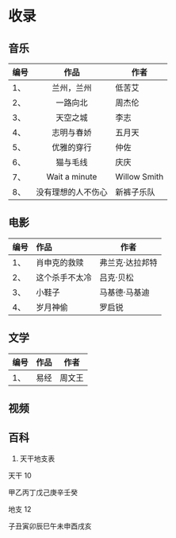 # 收录

## 音乐

|编号|作品|作者|
|--|:--:|--|
|1、|兰州，兰州|低苦艾|
|2、|一路向北|周杰伦|
|3、|天空之城|李志|
|4、|志明与春娇|五月天|
|5、|优雅的穿行|仲佐|
|6、|猫与毛线|庆庆|
|7、|Wait a minute|Willow Smith|
|8、|没有理想的人不伤心|新裤子乐队|

## 电影

|编号|作品|作者|
|--|:--|--|
|1、|肖申克的救赎|弗兰克·达拉邦特|
|2、|这个杀手不太冷|吕克·贝松|
|3、|小鞋子|马基德·马基迪|
|4、|岁月神偷|罗启锐|

## 文学

|编号|作品|作者|
|--|:--|--|
|1、|易经|周文王|

## 视频

## 百科

1. 天干地支表

天干 10

甲乙丙丁戊己庚辛壬癸

地支 12

子丑寅卯辰巳午未申酉戌亥
